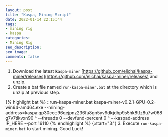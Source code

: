 ```yaml
---
layout: post
title: "Kaspa, Mining Script"
date: 2022-01-14 22:15:44
tags:
- mining rig
- kaspa
categories:
- Mining Rig
seo_description:
seo_image:
comments: false
---
```


1. Download the latest `kaspa-miner` [https://github.com/elichai/kaspa-miner/releases](https://github.com/elichai/kaspa-miner/releases) and unzip.
2. Create a bat file named `run-kaspa-miner.bat` at the directory which is unzip at previous step.

{% highlight bat %}
::run-kaspa-miner.bat
kaspa-miner-v0.2.1-GPU-0.2-win64-amd64.exe --mining-address=kaspa:qp30cee96qejpnz236fu8gn5yv9dkjdhp9s5hk8tfz8u7w068g7v7tlkvxn90 ^
                                           --threads 0 --devfund-percent 0 ^
                                           --kaspad-address IP_HERE --port 16110
{% endhighlight %}
{:start="3"}
3. Execute `run-kaspa-miner.bat` to start mining. Good Luck!
